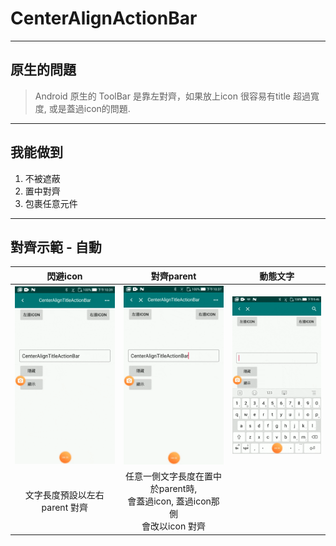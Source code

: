 # CenterAlignActionBar

----
## 原生的問題
> Android 原生的 ToolBar 是靠左對齊，如果放上icon 很容易有title 超過寬度, 或是蓋過icon的問題.

----
## 我能做到

1. 不被遮蔽
2. 置中對齊
3. 包裹任意元件

----
## 對齊示範 - 自動
|                                                        閃避icon                                                         |                                                                            對齊parent                                                                            |                                                       動態文字                                                       |
|:-----------------------------------------------------------------------------------------------------------------------:|:---------------------------------------------------------------------------------------------------------------------------------------------------------------:|:-------------------------------------------------------------------------------------------------------------------:|
| ![閃避icon](https://github.com/voarlese/CenterAlignTitleActionBar/blob/master/gif/center_parent.gif) | ![對齊parent](https://github.com/voarlese/CenterAlignTitleActionBar/blob/master/gif/center_icon.gif) | ![動態文字](https://github.com/voarlese/CenterAlignTitleActionBar/blob/master/gif/%E5%8B%95%E6%85%8B%E6%96%87%E5%AD%97.gif) |
|          文字長度預設以左右 parent 對齊                                                         |   任意一側文字長度在置中於parent時, <br>會蓋過icon, 蓋過icon那側<br>會改以icon 對齊                                                                                                                                          |                                                                                                                     |


